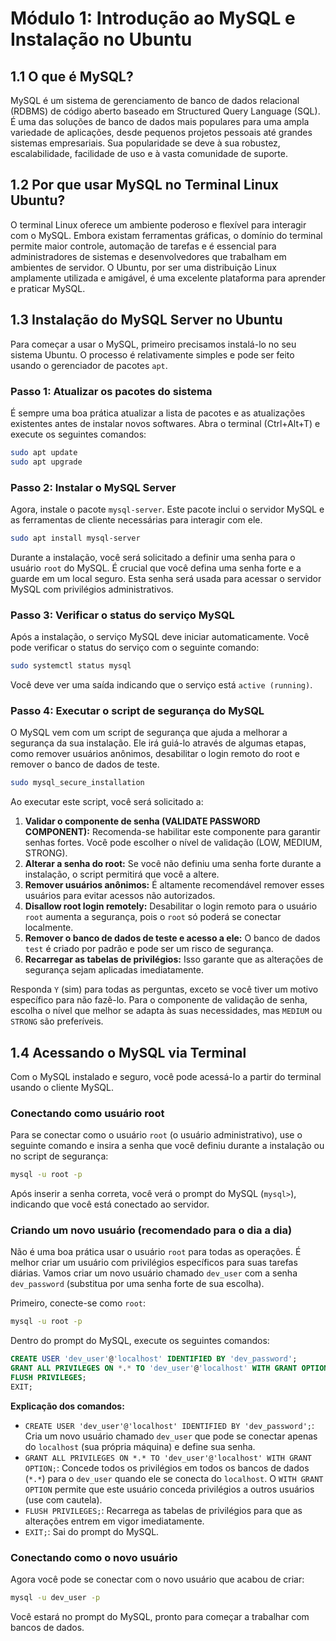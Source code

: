 # Módulo 1: Introdução ao MySQL e Instalação no Ubuntu

## 1.1 O que é MySQL?

MySQL é um sistema de gerenciamento de banco de dados relacional (RDBMS) de código aberto baseado em Structured Query Language (SQL). É uma das soluções de banco de dados mais populares para uma ampla variedade de aplicações, desde pequenos projetos pessoais até grandes sistemas empresariais. Sua popularidade se deve à sua robustez, escalabilidade, facilidade de uso e à vasta comunidade de suporte.

## 1.2 Por que usar MySQL no Terminal Linux Ubuntu?

O terminal Linux oferece um ambiente poderoso e flexível para interagir com o MySQL. Embora existam ferramentas gráficas, o domínio do terminal permite maior controle, automação de tarefas e é essencial para administradores de sistemas e desenvolvedores que trabalham em ambientes de servidor. O Ubuntu, por ser uma distribuição Linux amplamente utilizada e amigável, é uma excelente plataforma para aprender e praticar MySQL.

## 1.3 Instalação do MySQL Server no Ubuntu

Para começar a usar o MySQL, primeiro precisamos instalá-lo no seu sistema Ubuntu. O processo é relativamente simples e pode ser feito usando o gerenciador de pacotes `apt`.

### Passo 1: Atualizar os pacotes do sistema

É sempre uma boa prática atualizar a lista de pacotes e as atualizações existentes antes de instalar novos softwares. Abra o terminal (Ctrl+Alt+T) e execute os seguintes comandos:

```bash
sudo apt update
sudo apt upgrade
```

### Passo 2: Instalar o MySQL Server

Agora, instale o pacote `mysql-server`. Este pacote inclui o servidor MySQL e as ferramentas de cliente necessárias para interagir com ele.

```bash
sudo apt install mysql-server
```

Durante a instalação, você será solicitado a definir uma senha para o usuário `root` do MySQL. É crucial que você defina uma senha forte e a guarde em um local seguro. Esta senha será usada para acessar o servidor MySQL com privilégios administrativos.

### Passo 3: Verificar o status do serviço MySQL

Após a instalação, o serviço MySQL deve iniciar automaticamente. Você pode verificar o status do serviço com o seguinte comando:

```bash
sudo systemctl status mysql
```

Você deve ver uma saída indicando que o serviço está `active (running)`.

### Passo 4: Executar o script de segurança do MySQL

O MySQL vem com um script de segurança que ajuda a melhorar a segurança da sua instalação. Ele irá guiá-lo através de algumas etapas, como remover usuários anônimos, desabilitar o login remoto do root e remover o banco de dados de teste.

```bash
sudo mysql_secure_installation
```

Ao executar este script, você será solicitado a:

1.  **Validar o componente de senha (VALIDATE PASSWORD COMPONENT):** Recomenda-se habilitar este componente para garantir senhas fortes. Você pode escolher o nível de validação (LOW, MEDIUM, STRONG).
2.  **Alterar a senha do root:** Se você não definiu uma senha forte durante a instalação, o script permitirá que você a altere.
3.  **Remover usuários anônimos:** É altamente recomendável remover esses usuários para evitar acessos não autorizados.
4.  **Disallow root login remotely:** Desabilitar o login remoto para o usuário `root` aumenta a segurança, pois o `root` só poderá se conectar localmente.
5.  **Remover o banco de dados de teste e acesso a ele:** O banco de dados `test` é criado por padrão e pode ser um risco de segurança.
6.  **Recarregar as tabelas de privilégios:** Isso garante que as alterações de segurança sejam aplicadas imediatamente.

Responda `Y` (sim) para todas as perguntas, exceto se você tiver um motivo específico para não fazê-lo. Para o componente de validação de senha, escolha o nível que melhor se adapta às suas necessidades, mas `MEDIUM` ou `STRONG` são preferíveis.

## 1.4 Acessando o MySQL via Terminal

Com o MySQL instalado e seguro, você pode acessá-lo a partir do terminal usando o cliente MySQL.

### Conectando como usuário root

Para se conectar como o usuário `root` (o usuário administrativo), use o seguinte comando e insira a senha que você definiu durante a instalação ou no script de segurança:

```bash
mysql -u root -p
```

Após inserir a senha correta, você verá o prompt do MySQL (`mysql>`), indicando que você está conectado ao servidor.

### Criando um novo usuário (recomendado para o dia a dia)

Não é uma boa prática usar o usuário `root` para todas as operações. É melhor criar um usuário com privilégios específicos para suas tarefas diárias. Vamos criar um novo usuário chamado `dev_user` com a senha `dev_password` (substitua por uma senha forte de sua escolha).

Primeiro, conecte-se como `root`:

```bash
mysql -u root -p
```

Dentro do prompt do MySQL, execute os seguintes comandos:

```sql
CREATE USER 'dev_user'@'localhost' IDENTIFIED BY 'dev_password';
GRANT ALL PRIVILEGES ON *.* TO 'dev_user'@'localhost' WITH GRANT OPTION;
FLUSH PRIVILEGES;
EXIT;
```

**Explicação dos comandos:**

*   `CREATE USER 'dev_user'@'localhost' IDENTIFIED BY 'dev_password';`: Cria um novo usuário chamado `dev_user` que pode se conectar apenas do `localhost` (sua própria máquina) e define sua senha.
*   `GRANT ALL PRIVILEGES ON *.* TO 'dev_user'@'localhost' WITH GRANT OPTION;`: Concede todos os privilégios em todos os bancos de dados (`*.*`) para o `dev_user` quando ele se conecta do `localhost`. O `WITH GRANT OPTION` permite que este usuário conceda privilégios a outros usuários (use com cautela).
*   `FLUSH PRIVILEGES;`: Recarrega as tabelas de privilégios para que as alterações entrem em vigor imediatamente.
*   `EXIT;`: Sai do prompt do MySQL.

### Conectando como o novo usuário

Agora você pode se conectar com o novo usuário que acabou de criar:

```bash
mysql -u dev_user -p
```

Você estará no prompt do MySQL, pronto para começar a trabalhar com bancos de dados.

